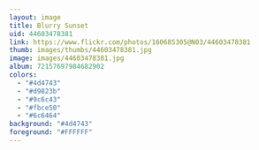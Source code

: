 ```yaml
---
layout: image
title: Blurry Sunset
uid: 44603478381
link: https://www.flickr.com/photos/160685305@N03/44603478381
thumb: images/thumbs/44603478381.jpg
image: images/44603478381.jpg
album: 72157697984682902
colors: 
  - "#4d4743"
  - "#d9823b"
  - "#9c6c43"
  - "#fbce50"
  - "#6c6464"
background: "#4d4743"
foreground: "#FFFFFF"
---
```


